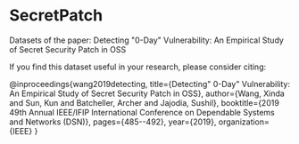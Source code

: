 # SecretPatch

Datasets of the paper: Detecting "0-Day" Vulnerability: An Empirical Study of Secret Security Patch in OSS

If you find this dataset useful in your research, please consider citing:

@inproceedings{wang2019detecting,
  title={Detecting" 0-Day" Vulnerability: An Empirical Study of Secret Security Patch in OSS},
  author={Wang, Xinda and Sun, Kun and Batcheller, Archer and Jajodia, Sushil},
  booktitle={2019 49th Annual IEEE/IFIP International Conference on Dependable Systems and Networks (DSN)},
  pages={485--492},
  year={2019},
  organization={IEEE}
}
